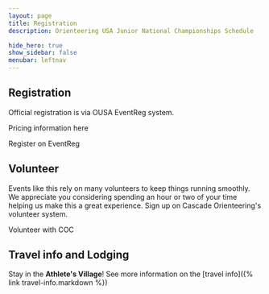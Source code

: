 ```yaml
---
layout: page
title: Registration
description: Orienteering USA Junior National Championships Schedule

hide_hero: true
show_sidebar: false
menubar: leftnav
---
```


## Registration

Official registration is via OUSA EventReg system.

Pricing information here

<a class="button is-info">Register on EventReg</a>

## Volunteer

Events like this rely on many volunteers to keep things running smoothly. We appreciate you considering spending an hour or two of your time helping us make this a great experience. Sign up on Cascade Orienteering's volunteer system. 

<a class="button is-info">Volunteer with COC</a>

## Travel info and Lodging

Stay in the **Athlete's Village**! See more information on the [travel info]({% link travel-info.markdown %})
